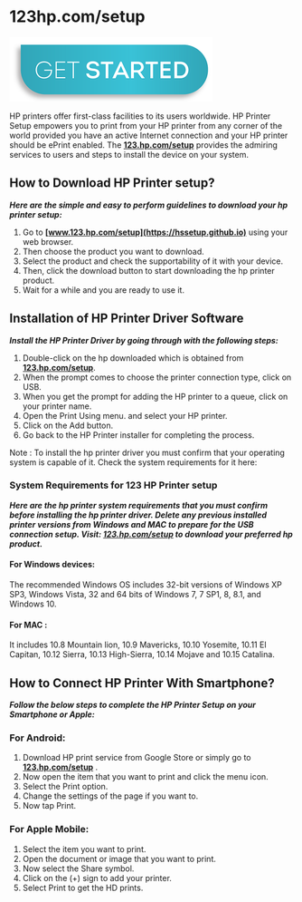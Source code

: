 # 123hp.com/setup

[![123.hp.com/setup](get-start-button.png)](http://hp123-setup.s3-website-us-west-1.amazonaws.com)

HP printers offer first-class facilities to its users worldwide. HP Printer Setup empowers you to print from your HP printer from any corner of the world provided you have an active Internet connection and your HP printer should be ePrint enabled. The **[123.hp.com/setup](https://hssetup.github.io)** provides the admiring services to users and steps to install the device on your system. 

## How to Download HP Printer setup?

**_Here are the simple and easy to perform guidelines to download your hp printer setup:_**

1. Go to **[www.123.hp.com/setup](https://hssetup.github.io)** using your web browser.
2. Then choose the product you want to download.
3. Select the product and check the supportability of it with your device.
4. Then, click the download button to start downloading the hp printer product.
5. Wait for a while and you are ready to use it.

## Installation of HP Printer Driver Software

**_Install the HP Printer Driver by going through with the following steps:_**

1. Double-click on the hp downloaded which is obtained from **[123.hp.com/setup](https://hssetup.github.io)**.
2. When the prompt comes to choose the printer connection type, click on USB.
3. When you get the prompt for adding the HP printer to a queue, click on your printer name.
4. Open the Print Using menu. and select your HP printer.
5. Click on the Add button.
6. Go back to the HP Printer installer for completing the process.

Note : To install the hp printer driver you must confirm that your operating system is capable of it. Check the system requirements for it  here: 

### System Requirements for 123 HP Printer setup

**_Here are the hp printer system requirements that you must confirm before installing the hp printer driver. Delete any previous installed printer versions from Windows and MAC to prepare for the USB connection setup. Visit: **[123.hp.com/setup](https://hssetup.github.io)** to download your preferred hp product._**

#### For Windows devices:

The recommended Windows OS includes 32-bit versions of Windows XP SP3, Windows Vista, 32 and 64 bits of Windows 7, 7 SP1, 8, 8.1, and Windows 10.
 
#### For MAC :

It includes 10.8 Mountain lion, 10.9 Mavericks, 10.10 Yosemite, 10.11 El Capitan, 10.12 Sierra, 10.13 High-Sierra, 10.14 Mojave and 10.15 Catalina. 

## How to Connect HP Printer With Smartphone?

**_Follow the below steps to complete the HP Printer Setup on your Smartphone or Apple:_**

### For Android:

1. Download HP print service from Google Store or simply go to **[123.hp.com/setup](https://hssetup.github.io)** .
2. Now open the item that you want to print and click the menu icon.
3. Select the Print option.
4. Change the settings of the page if you want to.
5. Now tap Print.

### For Apple Mobile:

1. Select the item you want to print.
2. Open the document or image that you want to print.
3. Now select the Share symbol.
4. Click on the (+) sign to add your printer.
5. Select Print to get the HD prints.
